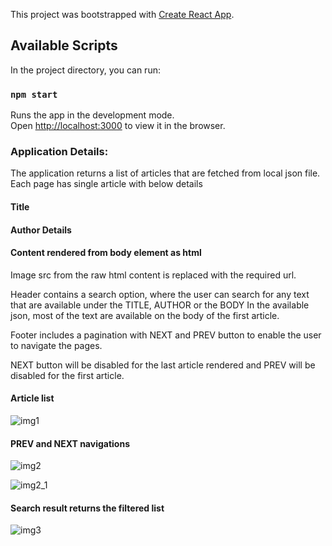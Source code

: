 This project was bootstrapped with [Create React App](https://github.com/facebook/create-react-app).

## Available Scripts

In the project directory, you can run:

### `npm start`

Runs the app in the development mode.<br>
Open [http://localhost:3000](http://localhost:3000) to view it in the browser.

### Application Details: 

The application returns a list of articles that are fetched from local json file.
Each page has single article with below details
 #### Title
 #### Author Details
 #### Content rendered from body element as html
 
Image src from the raw html content is replaced with the required url.

Header contains a search option, where the user can search for any text that are available under the TITLE, AUTHOR or the BODY
In the available json, most of the text are available on the body of the first article.

Footer includes a pagination with NEXT and PREV button to enable the user to navigate the pages.

NEXT button will be disabled for the last article rendered and PREV will be disabled for the first article.

#### Article list
![img1](https://user-images.githubusercontent.com/55212925/65559843-9c033b00-df3c-11e9-9be6-d39cd26766e9.png)

#### PREV and NEXT navigations
![img2](https://user-images.githubusercontent.com/55212925/65559852-a3c2df80-df3c-11e9-8cce-5c21d620566f.png)

![img2_1](https://user-images.githubusercontent.com/55212925/65559945-ff8d6880-df3c-11e9-8bf5-9fefa54d6c1a.png)

#### Search result returns the filtered list
![img3](https://user-images.githubusercontent.com/55212925/65559950-03b98600-df3d-11e9-8a6e-db493d73f06c.png)



 
 
